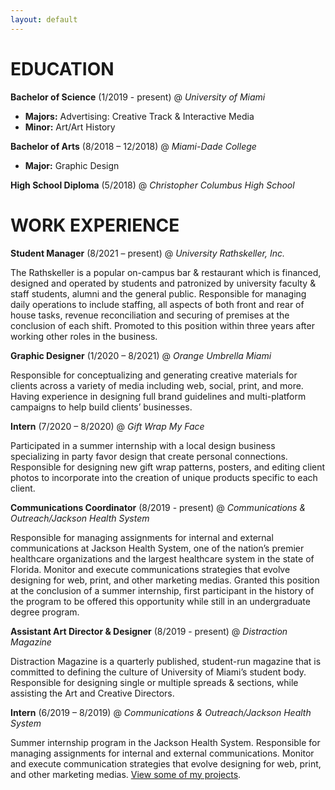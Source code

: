 ```yaml
---
layout: default
---
```


# EDUCATION

**Bachelor of Science** (1/2019 - present) @ _University of Miami_
*   **Majors:** Advertising: Creative Track & Interactive Media
*   **Minor:** Art/Art History


**Bachelor of Arts** (8/2018 – 12/2018) @ _Miami-Dade College_
*   **Major:** Graphic Design


**High School Diploma** (5/2018) @ _Christopher Columbus High School_

# WORK EXPERIENCE

**Student Manager** (8/2021 – present) @ _University Rathskeller, Inc._

The Rathskeller is a popular on-campus bar & restaurant which is financed, designed and operated by students and patronized by university faculty & staff students, alumni and the general public. Responsible for managing daily operations to include staffing, all aspects of both front and rear of house tasks, revenue reconciliation and securing of premises at the conclusion of each shift. Promoted to this position within three years after working other roles in the business.



**Graphic Designer** (1/2020 – 8/2021) @ _Orange Umbrella Miami_

Responsible for conceptualizing and generating creative materials for clients across a variety of media including web, social, print, and more. Having experience in designing full brand guidelines and multi-platform campaigns to help build clients’ businesses.



**Intern** (7/2020 – 8/2020) @ _Gift Wrap My Face_

Participated in a summer internship with a local design business specializing in party favor design that create personal connections. Responsible for designing new gift wrap patterns, posters, and editing client photos to incorporate into the creation of unique products specific to each client.


**Communications Coordinator** (8/2019 - present) @ _Communications & Outreach/Jackson Health System_

Responsible for managing assignments for internal and external communications at Jackson Health System, one of the nation’s premier healthcare organizations and the largest healthcare system in the state of Florida. Monitor and execute communications strategies that evolve designing for web, print, and other marketing medias. Granted this position at the conclusion of a summer internship, first participant in the history of the program to be offered this opportunity while still in an undergraduate degree program.

**Assistant Art Director & Designer** (8/2019 - present) @ _Distraction Magazine_

Distraction Magazine is a quarterly published, student-run magazine that is committed to defining the culture of University of Miami’s student body. Responsible for designing single or multiple spreads & sections, while assisting the Art and Creative Directors.


**Intern** (6/2019 – 8/2019) @ _Communications & Outreach/Jackson Health System_

Summer internship program in the Jackson Health System. Responsible for managing assignments for internal and external communications. Monitor and execute communication strategies that evolve designing for web, print, and other marketing medias.
[View some of my projects](./another-page.html).

<!-- ORG TEXT: -->
<!-- Text can be **bold**, _italic_, or ~~strikethrough~~.

[Link to another page](./another-page.html).

There should be whitespace between paragraphs.

There should be whitespace between paragraphs. We recommend including a README, or a file with information about your project.

# Header 1

This is a normal paragraph following a header. GitHub is a code hosting platform for version control and collaboration. It lets you and others work together on projects from anywhere.

## Header 2

> This is a blockquote following a header.
>
> When something is important enough, you do it even if the odds are not in your favor.

### Header 3

```js
// Javascript code with syntax highlighting.
var fun = function lang(l) {
  dateformat.i18n = require('./lang/' + l)
  return true;
}
```

```ruby
# Ruby code with syntax highlighting
GitHubPages::Dependencies.gems.each do |gem, version|
  s.add_dependency(gem, "= #{version}")
end
```

#### Header 4

*   This is an unordered list following a header.
*   This is an unordered list following a header.
*   This is an unordered list following a header.

##### Header 5

1.  This is an ordered list following a header.
2.  This is an ordered list following a header.
3.  This is an ordered list following a header.

###### Header 6

| head1        | head two          | three |
|:-------------|:------------------|:------|
| ok           | good swedish fish | nice  |
| out of stock | good and plenty   | nice  |
| ok           | good `oreos`      | hmm   |
| ok           | good `zoute` drop | yumm  |

### There's a horizontal rule below this.

* * *

### Here is an unordered list:

*   Item foo
*   Item bar
*   Item baz
*   Item zip

### And an ordered list:

1.  Item one
1.  Item two
1.  Item three
1.  Item four

### And a nested list:

- level 1 item
  - level 2 item
  - level 2 item
    - level 3 item
    - level 3 item
- level 1 item
  - level 2 item
  - level 2 item
  - level 2 item
- level 1 item
  - level 2 item
  - level 2 item
- level 1 item

### Small image

![Octocat](https://github.githubassets.com/images/icons/emoji/octocat.png)

### Large image

![Branching](https://guides.github.com/activities/hello-world/branching.png)


### Definition lists can be used with HTML syntax.

<dl>
<dt>Name</dt>
<dd>Godzilla</dd>
<dt>Born</dt>
<dd>1952</dd>
<dt>Birthplace</dt>
<dd>Japan</dd>
<dt>Color</dt>
<dd>Green</dd>
</dl>

```
Long, single-line code blocks should not wrap. They should horizontally scroll if they are too long. This line should be long enough to demonstrate this.
```

```
The final element.
``` -->
